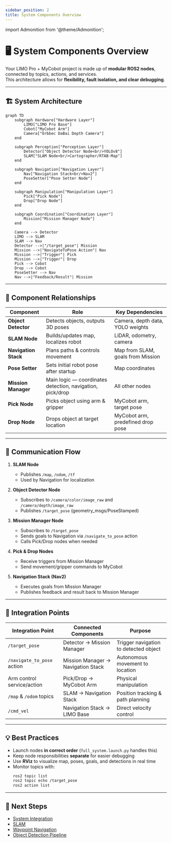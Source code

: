 ```yaml
---
sidebar_position: 2
title: System Components Overview
---
```


import Admonition from '@theme/Admonition';

# 🖥️ System Components Overview

Your LIMO Pro + MyCobot project is made up of **modular ROS2 nodes**, connected by topics, actions, and services.  
This architecture allows for **flexibility, fault isolation, and clear debugging**.

---

## 🏗️ System Architecture

```mermaid
graph TD
    subgraph Hardware["Hardware Layer"]
        LIMO["LIMO Pro Base"]
        Cobot["MyCobot Arm"]
        Camera["Orbbec DaBai Depth Camera"]
    end

    subgraph Perception["Perception Layer"]
        Detector["Object Detector Node<br/>YOLOv8"]
        SLAM["SLAM Node<br/>Cartographer/RTAB-Map"]
    end

    subgraph Navigation["Navigation Layer"]
        Nav["Navigation Stack<br/>Nav2"]
        PoseSetter["Pose Setter Node"]
    end

    subgraph Manipulation["Manipulation Layer"]
        Pick["Pick Node"]
        Drop["Drop Node"]
    end

    subgraph Coordination["Coordination Layer"]
        Mission["Mission Manager Node"]
    end

    Camera --> Detector
    LIMO --> SLAM
    SLAM --> Nav
    Detector -->|"/target_pose"| Mission
    Mission -->|"NavigateToPose Action"| Nav
    Mission -->|"Trigger"| Pick
    Mission -->|"Trigger"| Drop
    Pick --> Cobot
    Drop --> Cobot
    PoseSetter --> Nav
    Nav -->|"Feedback/Result"| Mission
```

---

## 🧩 Component Relationships

| Component         | Role                                                        | Key Dependencies                     |
|-------------------|-------------------------------------------------------------|---------------------------------------|
| **Object Detector** | Detects objects, outputs 3D poses                          | Camera, depth data, YOLO weights      |
| **SLAM Node**       | Builds/updates map, localizes robot                        | LiDAR, odometry, camera               |
| **Navigation Stack**| Plans paths & controls movement                            | Map from SLAM, goals from Mission     |
| **Pose Setter**     | Sets initial robot pose after startup                      | Map coordinates                       |
| **Mission Manager** | Main logic — coordinates detection, navigation, pick/drop | All other nodes                        |
| **Pick Node**       | Picks object using arm & gripper                           | MyCobot arm, target pose               |
| **Drop Node**       | Drops object at target location                            | MyCobot arm, predefined drop pose      |

---

## 🔄 Communication Flow

1. **SLAM Node**  
   - Publishes `/map`, `/odom`, `/tf`  
   - Used by Navigation for localization

2. **Object Detector Node**  
   - Subscribes to `/camera/color/image_raw` and `/camera/depth/image_raw`  
   - Publishes `/target_pose` (geometry_msgs/PoseStamped)

3. **Mission Manager Node**  
   - Subscribes to `/target_pose`  
   - Sends goals to Navigation via `/navigate_to_pose` action  
   - Calls Pick/Drop nodes when needed

4. **Pick & Drop Nodes**  
   - Receive triggers from Mission Manager  
   - Send movement/gripper commands to MyCobot

5. **Navigation Stack (Nav2)**  
   - Executes goals from Mission Manager  
   - Publishes feedback and result back to Mission Manager

---

## 🔌 Integration Points

| Integration Point          | Connected Components               | Purpose                                   |
|----------------------------|-------------------------------------|-------------------------------------------|
| `/target_pose`              | Detector → Mission Manager         | Trigger navigation to detected object     |
| `/navigate_to_pose` action  | Mission Manager → Navigation Stack  | Autonomous movement to location           |
| Arm control service/action  | Pick/Drop → MyCobot Arm             | Physical manipulation                     |
| `/map` & `/odom` topics     | SLAM → Navigation Stack             | Position tracking & path planning         |
| `/cmd_vel`                  | Navigation Stack → LIMO Base        | Direct velocity control                   |

---

## 💡 Best Practices

- Launch nodes **in correct order** (`full_system.launch.py` handles this)  
- Keep node responsibilities **separate** for easier debugging  
- Use **RViz** to visualize map, poses, goals, and detections in real time  
- Monitor topics with:
  ```bash
  ros2 topic list
  ros2 topic echo /target_pose
  ros2 action list
  ```

---

## 🎯 Next Steps

- [System Integration](../core-concepts/system-integration.md)
- [SLAM](../core-concepts/slam.md)  
- [Waypoint Navigation](../core-concepts/navigation.md)
- [Object Detection Pipeline](../core-concepts/object-detection.md)
